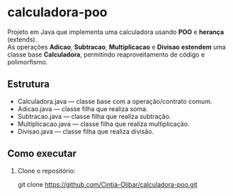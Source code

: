 # calculadora-poo

Projeto em Java que implementa uma calculadora usando **POO** e **herança** (extends).  
As operações **Adicao**, **Subtracao**, **Multiplicacao** e **Divisao** **estendem** uma classe base **Calculadora**, permitindo reaproveitamento de código e polimorfismo.


## Estrutura
- Calculadora.java — classe base com a operação/contrato comum.
- Adicao.java — classe filha que realiza soma.
- Subtracao.java — classe filha que realiza subtração.
- Multiplicacao.java — classe filha que realiza multiplicação.
- Divisao.java — classe filha que realiza divisão.


## Como executar
1. Clone o repositório:
   
   git clone https://github.com/Cintia-Olibar/calculadora-poo.git
